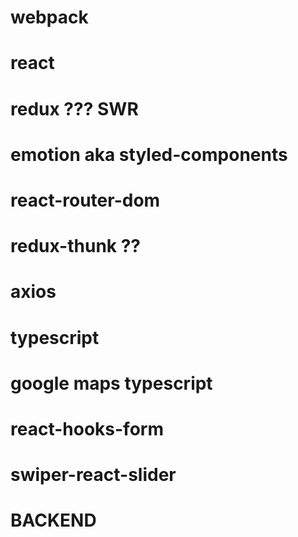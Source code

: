 # webpack
# react
# redux ??? SWR
# emotion aka styled-components
# react-router-dom 
# redux-thunk ??
# axios

# typescript
# google maps typescript
# react-hooks-form
# swiper-react-slider


# BACKEND 




